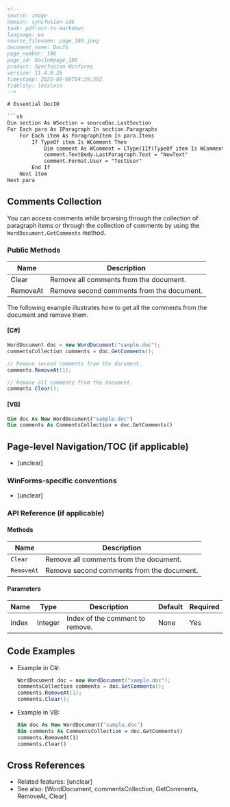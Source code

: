 ```html
<!-- 
source: image
domain: syncfusion-sdk
task: pdf-ocr-to-markdown
language: en
source_filename: page_186.jpeg
document_name: DocIo
page_number: 186
page_id: DocIo#page_186
product: Syncfusion Winforms
version: 11.4.0.26
timestamp: 2025-08-09T04:39:39Z
fidelity: lossless
-->

# Essential DocIO

```vb
Dim section As WSection = sourceDoc.LastSection
For Each para As IParagraph In section.Paragraphs
    For Each item As ParagraphItem In para.Items
        If TypeOf item Is WComment Then
            Dim comment As WComment = CType(IIf(TypeOf item Is WComment, item, Nothing), WComment)
            comment.TextBody.LastParagraph.Text = "NewText"
            comment.Format.User = "TestUser"
        End If
    Next item
Next para
```

## Comments Collection

You can access comments while browsing through the collection of paragraph items or through the collection of comments by using the `WordDocument.GetComments` method.

### Public Methods

| Name       | Description                                          |
|------------|------------------------------------------------------|
| Clear      | Remove all comments from the document.              |
| RemoveAt   | Remove second comments from the document.           |

The following example illustrates how to get all the comments from the document and remove them.

#### [C#]

```csharp
WordDocument doc = new WordDocument("sample.doc");
commentsCollection comments = doc.GetComments();

// Remove second comments from the document.
comments.RemoveAt(1);

// Remove all comments from the document.
comments.Clear();
```

#### [VB]

```vb
Dim doc As New WordDocument("sample.doc")
Dim comments As CommentsCollection = doc.GetComments()
```

## Page-level Navigation/TOC (if applicable)

- [unclear]

### WinForms-specific conventions

- [unclear]

### API Reference (if applicable)

#### Methods

| Name         | Description                                    |
|--------------|-----------------------------------------------|
| `Clear`      | Remove all comments from the document.        |
| `RemoveAt`   | Remove second comments from the document.     |

#### Parameters

| Name       | Type    | Description                     | Default | Required |
|------------|---------|---------------------------------|---------|----------|
| index      | Integer | Index of the comment to remove. | None    | Yes      |

## Code Examples

- Example in C#:
  ```csharp
  WordDocument doc = new WordDocument("sample.doc");
  commentsCollection comments = doc.GetComments();
  comments.RemoveAt(1);
  comments.Clear();
  ```

- Example in VB:
  ```vb
  Dim doc As New WordDocument("sample.doc")
  Dim comments As CommentsCollection = doc.GetComments()
  comments.RemoveAt(1)
  comments.Clear()
  ```

## Cross References

- Related features: [unclear]
- See also: [WordDocument, commentsCollection, GetComments, RemoveAt, Clear]

<!-- tags: [Syncfusion, Winforms, DocIO, Comments Collection, API Reference, Code Examples, Cross References] keywords: [WordDocument, commentsCollection, GetComments, RemoveAt, Clear] -->
```
